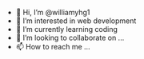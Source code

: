 - 👋 Hi, I’m @williamyhg1
- 👀 I’m interested in web development
- 🌱 I’m currently learning coding
- 💞️ I’m looking to collaborate on ...
- 📫 How to reach me ...

<!---
williamyhg1/williamyhg1 is a ✨ special ✨ repository because its `README.md` (this file) appears on your GitHub profile.
You can click the Preview link to take a look at your changes.
--->
